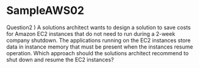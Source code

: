 # SampleAWS02
Question2
) A solutions architect wants to design a solution to save costs for Amazon EC2 instances that do not
need to run during a 2-week company shutdown. The applications running on the EC2 instances store
data in instance memory that must be present when the instances resume operation.
Which approach should the solutions architect recommend to shut down and resume the EC2 instances?
